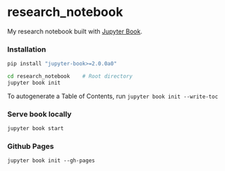 # research_notebook
My research notebook built with [Jupyter Book](https://next.jupyterbook.org/). 

### Installation

```bash
pip install "jupyter-book>=2.0.0a0"
```

```bash
cd research_notebook    # Root directory
jupyter book init
```

To autogenerate a Table of Contents, run `jupyter book init --write-toc`

### Serve book locally
```bash
jupyter book start
```

### Github Pages
```
jupyter book init --gh-pages
```
